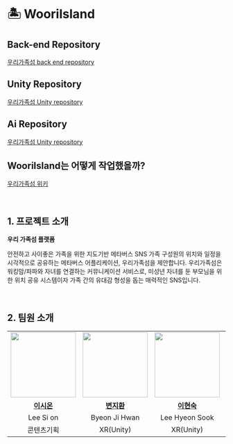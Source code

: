 # 🏝️ WooriIsland
## Back-end Repository
[우리가족섬 back end repository](https://github.com/WooriIsland/back-end.git)

## Unity Repository
[우리가족섬 Unity repository](https://github.com/WooriIsland/unity.git)

## Ai Repository
[우리가족섬 Unity repository](https://github.com/WooriIsland/ai.git)



## WooriIsland는 어떻게 작업했을까?
[우리가족섬 위키](https://github.com/WooriIsland/.github/wiki)

<br>

## 1. 프로젝트 소개

**우리 가족섬 플랫폼**

안전하고 사이좋은 가족을 위한 지도기반 메타버스 SNS
가족 구성원의 위치와 일정을 시각적으로 공유하는 메타버스 어플리케이션, 우리가족섬을 제안합니다. 우리가족섬은 워킹맘/파파와 자녀를 연결하는 커뮤니케이션 서비스로, 미성년 자녀를 둔 부모님을 위한 위치 공유 시스템이자 가족 간의 유대감 형성을 돕는 매력적인 SNS입니다.

<br>

## 2. 팀원 소개
<table>
  <tr>
    <td align="center"><a href="https://github.com/zionlee00"><img src="https://avatars.githubusercontent.com/zionlee00" width="150px;" alt="">
    <td align="center"><a href="https://github.com/jimandy00"><img src="https://avatars.githubusercontent.com/jimandy00" width="150px;" alt="">
    <td align="center"><a href="https://github.com/hyunsu98"><img src="https://avatars.githubusercontent.com/hyunsu98" width="150px;" alt="">
    <td align="center"><a href="https://github.com/Blessian"><img src="https://avatars.githubusercontent.com/Blessian" width="150px;" alt="">
    <td align="center"><a href="https://github.com/min731"><img src="https://avatars.githubusercontent.com/min731" width="150px;" alt="">
    <td align="center"><a href="https://github.com/jinvvoo"><img src="https://avatars.githubusercontent.com/jinvvoo" width="150px;" alt="">
    <td align="center"><a href="https://github.com/yurimo0714"><img src="https://avatars.githubusercontent.com/yurimo0714" width="150px;" alt="">
    </td>
  </tr>
  <tr>
    <td align="center"><a href="https://github.com/zionlee00"><b>이시온</b></td>
    <td align="center"><a href="https://github.com/jimandy00"><b>변지환</b></td>
    <td align="center"><a href="https://github.com/hyunsu98"><b>이현숙</b></td>
    <td align="center"><a href="https://github.com/Blessian"><b>이승현</b></td>
    <td align="center"><a href="https://github.com/min731"><b>임정민</b></td>
    <td align="center"><a href="https://github.com/jinvvoo"><b>김진우</b></td> 
    <td align="center"><a href="https://github.com/yurimo0714"><b>오유림</b></td>
  </tr>

  <tr>
    <td align="center">Lee Si on</td>
    <td align="center">Byeon Ji Hwan</td>
    <td align="center">Lee Hyeon Sook</td>
    <td align="center">Lee Seung Hyun</td>
    <td align="center">Lim Jung Min</td>
    <td align="center">Kim Jin Woo</td>
    <td align="center">Oh Yu rim</td>
  </tr>

  <tr>
    <td align="center">콘텐츠기획</td>
    <td align="center">XR(Unity)</td>
    <td align="center">XR(Unity)</td>
    <td align="center">AI</td>
    <td align="center">AI</td>
    <td align="center">Server</td>
    <td align="center">3D모델링</td>
  </tr>
  
</table>

<br>
